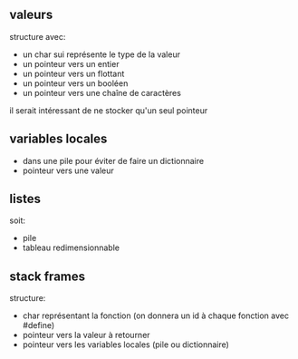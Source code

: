 ## valeurs
structure avec:
- un char sui représente le type de la valeur
- un pointeur vers un entier
- un pointeur vers un flottant
- un pointeur vers un booléen
- un pointeur vers une chaîne de caractères
  
  
il serait intéressant de ne stocker qu'un seul pointeur


## variables locales
* dans une pile pour éviter de faire un dictionnaire
* pointeur vers une valeur

## listes
soit:
- pile
- tableau redimensionnable
  
## stack frames
structure:
- char représentant la fonction (on donnera un id à chaque fonction avec #define)
- pointeur vers la valeur à retourner
- pointeur vers les variables locales (pile ou dictionnaire) 

